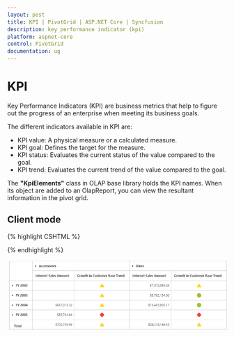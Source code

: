 ```yaml
---
layout: post
title: KPI | PivotGrid | ASP.NET Core | Syncfusion
description: key performance indicator (kpi)
platform: aspnet-core
control: PivotGrid
documentation: ug
---
```


# KPI

Key Performance Indicators (KPI) are business metrics that help to figure out the progress of an enterprise when meeting its business goals.

The different indicators available in KPI are:

* KPI value: A physical measure or a calculated measure.
* KPI goal: Defines the target for the measure.
* KPI status: Evaluates the current status of the value compared to the goal.
* KPI trend: Evaluates the current trend of the value compared to the goal.

The **"KpiElements"** class in OLAP base library holds the KPI names. When its object are added to an OlapReport, you can view the resultant information in the pivot grid.

## Client mode

{% highlight CSHTML %}

<ej-pivot-grid id="PivotGrid1">
    <e-data-source catalog="Adventure Works DW 2008 SE" cube="Adventure Works" data="//bi.syncfusion.com/olap/msmdpump.dll">
        <e-pivot-rows>
            <e-row-field field-name="[Customer].[Customer Geography]"></e-row-field>
        </e-pivot-rows>
        <e-pivot-columns>
            <e-column-field field-name="[Product].[Product Categories]"></e-column-field>
        </e-pivot-columns>
        <e-pivot-values>
            <e-value-field axis="Column">
                <e-measures>
                    <e-measure-items field-name="[Measures].[Internet Sales Amount]"></e-measure-items>
                    <e-measure-items field-name="[Measures].[Growth in Customer Base Trend]"></e-measure-items>
                </e-measures>
            </e-value-field>
        </e-pivot-values>
    </e-data-source>
</ej-pivot-grid>

{% endhighlight %}

![KPI support in pivot grid OLAP client mode](KPI_images/ClientSideKPI.png)


